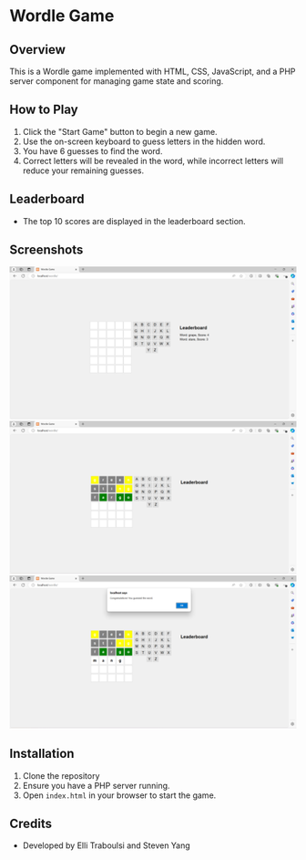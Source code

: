 # Wordle Game

## Overview
This is a Wordle game implemented with HTML, CSS, JavaScript, and a PHP server component for managing game state and scoring.

## How to Play
1. Click the "Start Game" button to begin a new game.
2. Use the on-screen keyboard to guess letters in the hidden word.
3. You have 6 guesses to find the word.
4. Correct letters will be revealed in the word, while incorrect letters will reduce your remaining guesses.

## Leaderboard
- The top 10 scores are displayed in the leaderboard section.

## Screenshots
![Game Start](Screenshots/start.webp)
![In Progress](Screenshots/during.webp)
![Game Over](Screenshots/end.webp)

## Installation
1. Clone the repository
2. Ensure you have a PHP server running.
3. Open `index.html` in your browser to start the game.

## Credits
- Developed by Elli Traboulsi and Steven Yang
